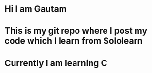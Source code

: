 # Hi I am Gautam
# This is my git repo where I post my code which I learn from Sololearn
# Currently I am learning C 